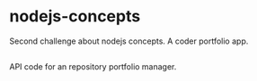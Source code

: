 # nodejs-concepts
Second challenge about nodejs concepts. A coder portfolio app.
##
API code for an repository portfolio manager.
